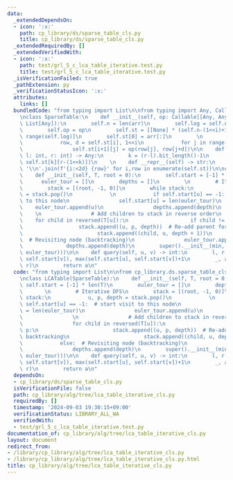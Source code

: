 ```yaml
---
data:
  _extendedDependsOn:
  - icon: ':x:'
    path: cp_library/ds/sparse_table_cls.py
    title: cp_library/ds/sparse_table_cls.py
  _extendedRequiredBy: []
  _extendedVerifiedWith:
  - icon: ':x:'
    path: test/grl_5_c_lca_table_iterative.test.py
    title: test/grl_5_c_lca_table_iterative.test.py
  _isVerificationFailed: true
  _pathExtension: py
  _verificationStatusIcon: ':x:'
  attributes:
    links: []
  bundledCode: "from typing import List\n\nfrom typing import Any, Callable, List\n\
    \nclass SparseTable:\n    def __init__(self, op: Callable[[Any, Any], Any], arr:\
    \ List[Any]):\n        self.n = len(arr)\n        self.log = self.n.bit_length()\n\
    \        self.op = op\n        self.st = [[None] * (self.n-(1<<i)+1) for i in\
    \ range(self.log)]\n        self.st[0] = arr[:]\n        \n        for i in range(self.log-1):\n\
    \            row, d = self.st[i], 1<<i\n            for j in range(len(self.st[i+1])):\n\
    \                self.st[i+1][j] = op(row[j], row[j+d])\n\n    def query(self,\
    \ l: int, r: int) -> Any:\n        k = (r-l).bit_length()-1\n        return self.op(self.st[k][l],\
    \ self.st[k][r-(1<<k)])\n    \n    def __repr__(self) -> str:\n        return\
    \ '\\n'.join(f'{i:<2d} {row}' for i,row in enumerate(self.st))\n\nclass LCATable(SparseTable):\n\
    \    def __init__(self, T, root = 0):\n        self.start = [-1] * len(T)\n  \
    \      euler_tour = []\n        depths = []\n        \n        # Iterative DFS\n\
    \        stack = [(root, -1, 0)]\n        while stack:\n            u, p, depth\
    \ = stack.pop()\n            \n            if self.start[u] == -1:  # start visit\
    \ to this node\n                self.start[u] = len(euler_tour)\n            \
    \    euler_tour.append(u)\n                depths.append(depth)\n            \
    \    \n                # Add children to stack in reverse order\n            \
    \    for child in reversed(T[u]):\n                    if child != p:\n      \
    \                  stack.append((u, p, depth))  # Re-add parent for backtracking\n\
    \                        stack.append((child, u, depth + 1))\n            else:\
    \  # Revisiting node (backtracking)\n                euler_tour.append(u)\n  \
    \              depths.append(depth)\n        super().__init__(min, list(zip(depths,\
    \ euler_tour)))\n\n    def query(self, u, v) -> int:\n        l, r = min(self.start[u],\
    \ self.start[v]), max(self.start[u], self.start[v])+1\n        _, a = super().query(l,\
    \ r)\n        return a\n"
  code: "from typing import List\n\nfrom cp_library.ds.sparse_table_cls import SparseTable\n\
    \nclass LCATable(SparseTable):\n    def __init__(self, T, root = 0):\n       \
    \ self.start = [-1] * len(T)\n        euler_tour = []\n        depths = []\n \
    \       \n        # Iterative DFS\n        stack = [(root, -1, 0)]\n        while\
    \ stack:\n            u, p, depth = stack.pop()\n            \n            if\
    \ self.start[u] == -1:  # start visit to this node\n                self.start[u]\
    \ = len(euler_tour)\n                euler_tour.append(u)\n                depths.append(depth)\n\
    \                \n                # Add children to stack in reverse order\n\
    \                for child in reversed(T[u]):\n                    if child !=\
    \ p:\n                        stack.append((u, p, depth))  # Re-add parent for\
    \ backtracking\n                        stack.append((child, u, depth + 1))\n\
    \            else:  # Revisiting node (backtracking)\n                euler_tour.append(u)\n\
    \                depths.append(depth)\n        super().__init__(min, list(zip(depths,\
    \ euler_tour)))\n\n    def query(self, u, v) -> int:\n        l, r = min(self.start[u],\
    \ self.start[v]), max(self.start[u], self.start[v])+1\n        _, a = super().query(l,\
    \ r)\n        return a\n"
  dependsOn:
  - cp_library/ds/sparse_table_cls.py
  isVerificationFile: false
  path: cp_library/alg/tree/lca_table_iterative_cls.py
  requiredBy: []
  timestamp: '2024-09-03 19:30:15+09:00'
  verificationStatus: LIBRARY_ALL_WA
  verifiedWith:
  - test/grl_5_c_lca_table_iterative.test.py
documentation_of: cp_library/alg/tree/lca_table_iterative_cls.py
layout: document
redirect_from:
- /library/cp_library/alg/tree/lca_table_iterative_cls.py
- /library/cp_library/alg/tree/lca_table_iterative_cls.py.html
title: cp_library/alg/tree/lca_table_iterative_cls.py
---
```

